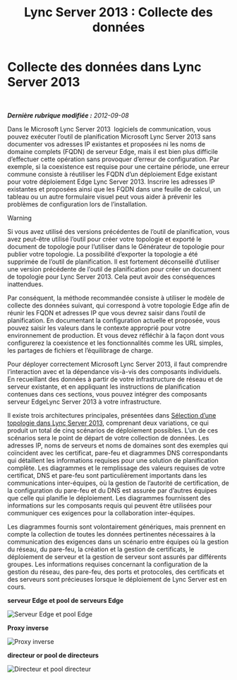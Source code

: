 ﻿---
title: 'Lync Server 2013 : Collecte des données'
TOCTitle: Collecte des données
ms:assetid: e40b03e5-455d-4bbc-831a-c61b1380db53
ms:mtpsurl: https://technet.microsoft.com/fr-fr/library/Gg399008(v=OCS.15)
ms:contentKeyID: 49299146
ms.date: 05/20/2016
mtps_version: v=OCS.15
ms.translationtype: HT
---

# Collecte des données dans Lync Server 2013

 

_**Dernière rubrique modifiée :** 2012-09-08_

Dans le Microsoft Lync Server 2013  logiciels de communication, vous pouvez exécuter l’outil de planification Microsoft Lync Server 2013 sans documenter vos adresses IP existantes et proposées ni les noms de domaine complets (FQDN) de serveur Edge, mais il est bien plus difficile d’effectuer cette opération sans provoquer d’erreur de configuration. Par exemple, si la coexistence est requise pour une certaine période, une erreur commune consiste à réutiliser les FQDN d’un déploiement Edge existant pour votre déploiement Edge Lync Server 2013. Inscrire les adresses IP existantes et proposées ainsi que les FQDN dans une feuille de calcul, un tableau ou un autre formulaire visuel peut vous aider à prévenir les problèmes de configuration lors de l’installation.

> [!warning]  
> Si vous avez utilisé des versions précédentes de l’outil de planification, vous avez peut-être utilisé l’outil pour créer votre topologie et exporté le document de topologie pour l’utiliser dans le Générateur de topologie pour publier votre topologie. La possibilité d’exporter la topologie a été supprimée de l’outil de planification. Il est fortement déconseillé d’utiliser une version précédente de l’outil de planification pour créer un document de topologie pour Lync Server 2013. Cela peut avoir des conséquences inattendues.

Par conséquent, la méthode recommandée consiste à utiliser le modèle de collecte des données suivant, qui correspond à votre topologie Edge afin de réunir les FQDN et adresses IP que vous devrez saisir dans l’outil de planification. En documentant la configuration actuelle et proposée, vous pouvez saisir les valeurs dans le contexte approprié pour votre environnement de production. Et vous devez réfléchir à la façon dont vous configurerez la coexistence et les fonctionnalités comme les URL simples, les partages de fichiers et l’équilibrage de charge.

Pour déployer correctement Microsoft Lync Server 2013, il faut comprendre l’interaction avec et la dépendance vis-à-vis des composants individuels. En recueillant des données à partir de votre infrastructure de réseau et de serveur existante, et en appliquant les instructions de planification contenues dans ces sections, vous pouvez intégrer des composants serveur EdgeLync Server 2013 à votre infrastructure.

Il existe trois architectures principales, présentées dans [Sélection d’une topologie dans Lync Server 2013](lync-server-2013-choosing-a-topology.md), comprenant deux variations, ce qui produit un total de cinq scénarios de déploiement possibles. L’un de ces scénarios sera le point de départ de votre collection de données. Les adresses IP, noms de serveurs et noms de domaines sont des exemples qui coïncident avec les certificat, pare-feu et diagrammes DNS correspondants qui détaillent les informations requises pour une solution de planification complète. Les diagrammes et le remplissage des valeurs requises de votre certificat, DNS et pare-feu sont particulièrement importants dans les communications inter-équipes, où la gestion de l’autorité de certification, de la configuration du pare-feu et du DNS est assurée par d’autres équipes que celle qui planifie le déploiement. Les diagrammes fournissent des informations sur les composants requis qui peuvent être utilisées pour communiquer ces exigences pour la collaboration inter-équipes.

Les diagrammes fournis sont volontairement génériques, mais prennent en compte la collection de toutes les données pertinentes nécessaires à la communication des exigences dans un scénario entre équipes où la gestion du réseau, du pare-feu, la création et la gestion de certificats, le déploiement de serveur et la gestion de serveur sont assurés par différents groupes. Les informations requises concernant la configuration de la gestion du réseau, des pare-feu, des ports et protocoles, des certificats et des serveurs sont précieuses lorsque le déploiement de Lync Server est en cours.

**serveur Edge et pool de serveurs Edge**

![Serveur Edge et pool Edge](images/Gg399008.7624717a-ce99-4ae8-a929-2c4d74a2e47d(OCS.15).jpg "Serveur Edge et pool Edge")

**Proxy inverse**

![Proxy inverse](images/Gg399008.cf63fc50-2d11-4334-afc8-2d664ba1b6bb(OCS.15).jpg "Proxy inverse")

**directeur or pool de directeurs**

![Directeur et pool directeur](images/Gg399008.56ba29ff-1309-4d5d-bf5c-35372169e947(OCS.15).jpg "Directeur et pool directeur")

